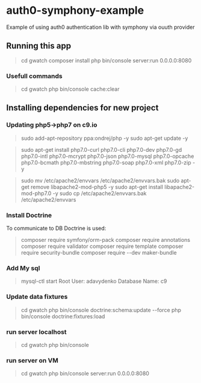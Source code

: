 # auth0-symphony-example
Example of using auth0 authentication lib with symphony via ouuth provider

## Running this app
> cd gwatch
> composer install
> php bin/console server:run 0.0.0.0:8080

### Usefull commands
> cd gwatch
> php bin/console cache:clear

## Installing dependencies for new project

### Updating php5->php7 on c9.io
> sudo add-apt-repository ppa:ondrej/php -y
> sudo apt-get update -y

> sudo apt-get install php7.0-curl php7.0-cli php7.0-dev php7.0-gd php7.0-intl php7.0-mcrypt php7.0-json php7.0-mysql php7.0-opcache php7.0-bcmath php7.0-mbstring php7.0-soap php7.0-xml php7.0-zip -y

> sudo mv /etc/apache2/envvars /etc/apache2/envvars.bak
> sudo apt-get remove libapache2-mod-php5 -y
> sudo apt-get install libapache2-mod-php7.0 -y
> sudo cp /etc/apache2/envvars.bak /etc/apache2/envvars

### Install Doctrine
To communicate to DB Doctrine is used:
> composer require symfony/orm-pack
> composer require annotations
> composer require validator
> composer require template
> composer require security-bundle
> composer require --dev maker-bundle

### Add My sql
> mysql-ctl start
Root User: adavydenko
Database Name: c9

### Update data fixtures
> cd gwatch
> php bin/console doctrine:schema:update --force
> php bin/console doctrine:fixtures:load

### run server localhost
> cd gwatch
> php bin/console

### run server on VM
> cd gwatch
> php bin/console server:run 0.0.0.0:8080